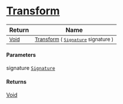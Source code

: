 # [Transform](./AddVector-100663611.md)



| Return | Name | 
| --- | --- | 
| <sub>[Void](https://docs.microsoft.com/en-us/dotnet/api/System.Void)</sub>| <sub>[Transform](./AddVector-100663611.md) ( [`Signature`](./../../Signature.md) signature )</sub>| <br>


#### Parameters
 signature  [`Signature`](./../../Signature.md)
#### Returns
[Void](https://docs.microsoft.com/en-us/dotnet/api/System.Void)
